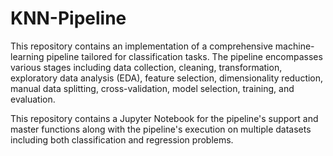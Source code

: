 # KNN-Pipeline
This repository contains an implementation of a comprehensive machine-learning pipeline tailored for classification tasks. The pipeline encompasses various stages including data collection, cleaning, transformation, exploratory data analysis (EDA), feature selection, dimensionality reduction, manual data splitting, cross-validation, model selection, training, and evaluation.

This repository contains a Jupyter Notebook for the pipeline's support and master functions along with the pipeline's execution on multiple datasets including both classification and regression problems.
